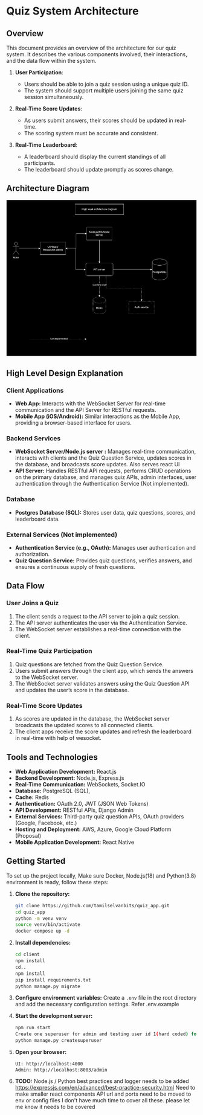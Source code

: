 # Quiz System Architecture

## Overview

This document provides an overview of the architecture for our quiz system. It describes the various components involved, their interactions, and the data flow within the system.

1. **User Participation**:
   - Users should be able to join a quiz session using a unique quiz ID.
   - The system should support multiple users joining the same quiz session simultaneously.

2. **Real-Time Score Updates**:
   - As users submit answers, their scores should be updated in real-time.
   - The scoring system must be accurate and consistent.

3. **Real-Time Leaderboard**:
   - A leaderboard should display the current standings of all participants.
   - The leaderboard should update promptly as scores change.


## Architecture Diagram

![Architecture Diagram](quiz_app.png)

## High Level Design Explanation

### Client Applications
- **Web App:** Interacts with the WebSocket Server for real-time communication and the API Server for RESTful requests.
- **Mobile App (iOS/Android):** Similar interactions as the Mobile App, providing a browser-based interface for users.

### Backend Services
- **WebSocket Server/Node.js server :** Manages real-time communication, interacts with clients and the Quiz Question Service, updates scores in the database, and broadcasts score updates. Also serves react UI
- **API Server:** Handles RESTful API requests, performs CRUD operations on the primary database, and manages quiz APIs, admin interfaces, user authentication through the Authentication Service (Not implemented).

### Database
- **Postgres Database (SQL):** Stores user data, quiz questions, scores, and leaderboard data.

### External Services (Not implemented)
- **Authentication Service (e.g., OAuth):** Manages user authentication and authorization.
- **Quiz Question Service:** Provides quiz questions, verifies answers, and ensures a continuous supply of fresh questions.

## Data Flow

### User Joins a Quiz
1. The client sends a request to the API server to join a quiz session.
2. The API server authenticates the user via the Authentication Service.
3. The WebSocket server establishes a real-time connection with the client.

### Real-Time Quiz Participation
1. Quiz questions are fetched from the Quiz Question Service.
2. Users submit answers through the client app, which sends the answers to the WebSocket server.
3. The WebSocket server validates answers using the Quiz Question API and updates the user’s score in the database.

### Real-Time Score Updates
1. As scores are updated in the database, the WebSocket server broadcasts the updated scores to all connected clients.
2. The client apps receive the score updates and refresh the leaderboard in real-time with help of wesocket.

## Tools and Technologies

- **Web Application Development:** React.js
- **Backend Development:** Node.js, Express.js
- **Real-Time Communication:** WebSockets, Socket.IO
- **Database:** PostgreSQL (SQL),
- **Cache:** Redis
- **Authentication:** OAuth 2.0, JWT (JSON Web Tokens)
- **API Development:** RESTful APIs, Django Admin
- **External Services:** Third-party quiz question APIs, OAuth providers (Google, Facebook, etc.)
- **Hosting and Deployment:** AWS, Azure, Google Cloud Platform (Proposal)
- **Mobile Application Development:** React Native


## Getting Started

To set up the project locally, Make sure Docker, Node.js(18) and Python(3.8) environment is ready, follow these steps:

1. **Clone the repository:**
    ```sh
    git clone https://github.com/tamilselvanbits/quiz_app.git
    cd quiz_app
    python -m venv venv
    source venv/bin/activate
    docker compose up -d
    ```
2. **Install dependencies:**
    ```sh
    cd client
    npm install
    cd..
    npm install
    pip install requirements.txt
    python manage.py migrate
    ```

3. **Configure environment variables:**
    Create a `.env` file in the root directory and add the necessary configuration settings. Refer .env.example

4. **Start the development server:**
    ```sh
    npm run start
    Create one superuser for admin and testing user id 1(hard coded) for saving scores
    python manage.py createsuperuser
    ```

5. **Open your browser:**
    ```
    UI: http://localhost:4000
    Admin: http://localhost:8003/admin
    ```

5. **TODO:**
    Node.js / Python best practices and logger needs to be added
    https://expressjs.com/en/advanced/best-practice-security.html
    Need to make smaller react components
    API url and ports need to be moved to env or config files
    I don't have much time to cover all these. please let me know it needs to be covered

